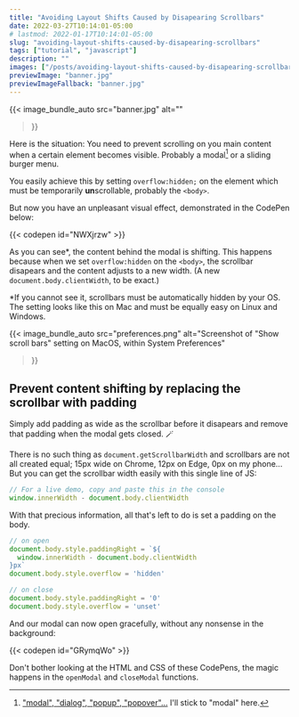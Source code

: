 ```yaml
---
title: "Avoiding Layout Shifts Caused by Disapearing Scrollbars"
date: 2022-03-27T10:14:01-05:00
# lastmod: 2022-01-17T10:14:01-05:00
slug: "avoiding-layout-shifts-caused-by-disapearing-scrollbars"
tags: ["tutorial", "javascript"]
description: ""
images: ["/posts/avoiding-layout-shifts-caused-by-disapearing-scrollbars/banner.jpg"]
previewImage: "banner.jpg"
previewImageFallback: "banner.jpg"
---
```


{{< image_bundle_auto
  src="banner.jpg"
  alt=""
>}}

Here is the situation: 
You need to prevent scrolling on you main content when a certain element becomes visible.
Probably a modal[^1] or a sliding burger menu.

You easily achieve this by setting `overflow:hidden;` on the element which must be temporarily
**un**scrollable, probably the `<body>`.

But now you have an unpleasant visual effect, demonstrated in the CodePen below:

{{< codepen id="NWXjrzw" >}}

As you can see*, the content behind the modal is shifting.
This happens because when we set `overflow:hidden` on the `<body>`,
the scrollbar disapears and the content adjusts to a new width.
(A new `document.body.clientWidth`, to be exact.)

*If you cannot see it, scrollbars must be automatically hidden by your OS.
The setting looks like this on Mac and must be equally easy on Linux and Windows.

{{< image_bundle_auto
  src="preferences.png"
  alt="Screenshot of \"Show scroll bars\" setting on MacOS, within System Preferences"
>}}

## Prevent content shifting by replacing the scrollbar with padding

Simply add padding as wide as the scrollbar before it disapears and
remove that padding when the modal gets closed. 🪄

There is no such thing as `document.getScrollbarWidth` and scrollbars are not all 
created equal; 15px wide on Chrome, 12px on Edge, 0px on my phone...
But you can get the scrollbar width easily with this single line of JS:

```js
// For a live demo, copy and paste this in the console
window.innerWidth - document.body.clientWidth
```

With that precious information, all that's left to do is set a padding on the body.

```js
// on open
document.body.style.paddingRight = `${
  window.innerWidth - document.body.clientWidth
}px`
document.body.style.overflow = 'hidden'

// on close
document.body.style.paddingRight = '0'
document.body.style.overflow = 'unset'
```

And our modal can now open gracefully, without any nonsense in the background:

{{< codepen id="GRymqWo" >}}

Don't bother looking at the HTML and CSS of these CodePens, the magic happens in the
`openModal` and `closeModal` functions.



[^1]: ["modal", "dialog", "popup", "popover"...](https://ux.stackexchange.com/q/90336) I'll stick to "modal" here.